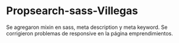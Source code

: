 # Propsearch-sass-Villegas
Se agregaron mixin en sass,
meta description y meta keyword.
Se corrigieron problemas de responsive en la página emprendimientos.
